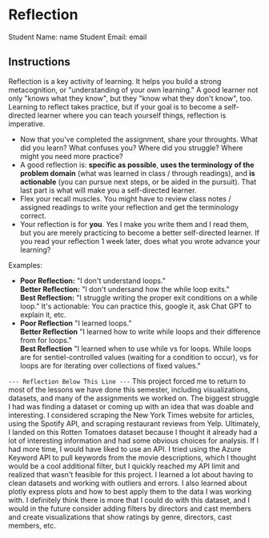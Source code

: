 # Reflection

Student Name:  name
Student Email:  email

## Instructions

Reflection is a key activity of learning. It helps you build a strong metacognition, or "understanding of your own learning." A good learner not only "knows what they know", but they "know what they don't know", too. Learning to reflect takes practice, but if your goal is to become a self-directed learner where you can teach yourself things, reflection is imperative.

- Now that you've completed the assignment, share your throughts. What did you learn? What confuses you? Where did you struggle? Where might you need more practice?
- A good reflection is: **specific as possible**,  **uses the terminology of the problem domain** (what was learned in class / through readings), and **is actionable** (you can pursue next steps, or be aided in the pursuit). That last part is what will make you a self-directed learner.
- Flex your recall muscles. You might have to review class notes / assigned readings to write your reflection and get the terminology correct.
- Your reflection is for **you**. Yes I make you write them and I read them, but you are merely practicing to become a better self-directed learner. If you read your reflection 1 week later, does what you wrote advance your learning?

Examples:

- **Poor Reflection:**  "I don't understand loops."   
**Better Reflection:** "I don't undersand how the while loop exits."   
**Best Reflection:** "I struggle writing the proper exit conditions on a while loop." It's actionable: You can practice this, google it, ask Chat GPT to explain it, etc. 
-  **Poor Reflection** "I learned loops."   
**Better Reflection** "I learned how to write while loops and their difference from for loops."   
**Best Reflection** "I learned when to use while vs for loops. While loops are for sentiel-controlled values (waiting for a condition to occur), vs for loops are for iterating over collections of fixed values."

`--- Reflection Below This Line ---`
This project forced me to return to most of the lessons we have done this semester, including visualizations, datasets, and many of the assignments we worked on. The biggest struggle I had was finding a dataset or coming up with an idea that was doable and interesting. I considered scraping the New York Times website for articles, using the Spotify API, and scraping restaurant reviews from Yelp. Ultimately, I landed on this Rotten Tomatoes dataset because I thought it already had a lot of interesting information and had some obvious choices for analysis. If I had more time, I would have liked to use an API. I tried using the Azure Keyword API to pull keywords from the movie descriptions, which I thought would be a cool additional filter, but I quickly reached my API limit and realized that wasn't feasible for this project. I learned a lot about having to clean datasets and working with outliers and errors. I also learned about plotly express plots and how to best apply them to the data I was working with. I definitely think there is more that I could do with this dataset, and I would in the future consider adding filters by directors and cast members and create visualizations that show ratings by genre, directors, cast members, etc.
